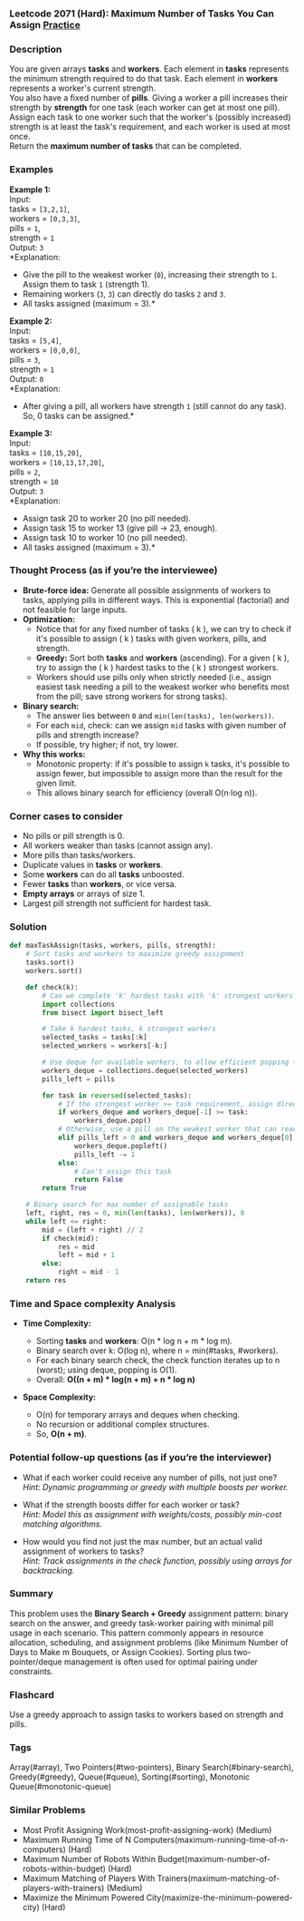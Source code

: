 ### Leetcode 2071 (Hard): Maximum Number of Tasks You Can Assign [Practice](https://leetcode.com/problems/maximum-number-of-tasks-you-can-assign)

### Description  
You are given arrays **tasks** and **workers**. Each element in **tasks** represents the minimum strength required to do that task. Each element in **workers** represents a worker's current strength.  
You also have a fixed number of **pills**. Giving a worker a pill increases their strength by **strength** for one task (each worker can get at most one pill).  
Assign each task to one worker such that the worker's (possibly increased) strength is at least the task's requirement, and each worker is used at most once.  
Return the **maximum number of tasks** that can be completed.

### Examples  

**Example 1:**  
Input:  
tasks = `[3,2,1]`,  
workers = `[0,3,3]`,  
pills = `1`,  
strength = `1`  
Output: `3`  
*Explanation:  
- Give the pill to the weakest worker (`0`), increasing their strength to `1`. Assign them to task `1` (strength 1).
- Remaining workers (`3`, `3`) can directly do tasks `2` and `3`.
- All tasks assigned (maximum = 3).*

**Example 2:**  
Input:  
tasks = `[5,4]`,  
workers = `[0,0,0]`,  
pills = `3`,  
strength = `1`  
Output: `0`  
*Explanation:  
- After giving a pill, all workers have strength `1` (still cannot do any task). So, 0 tasks can be assigned.*

**Example 3:**  
Input:  
tasks = `[10,15,20]`,  
workers = `[10,13,17,20]`,  
pills = `2`,  
strength = `10`  
Output: `3`  
*Explanation:  
- Assign task 20 to worker 20 (no pill needed).
- Assign task 15 to worker 13 (give pill → 23, enough).
- Assign task 10 to worker 10 (no pill needed).
- All tasks assigned (maximum = 3).*

### Thought Process (as if you’re the interviewee)  
- **Brute-force idea:** Generate all possible assignments of workers to tasks, applying pills in different ways. This is exponential (factorial) and not feasible for large inputs.
- **Optimization:**  
  - Notice that for any fixed number of tasks \( k \), we can try to check if it's possible to assign \( k \) tasks with given workers, pills, and strength.
  - **Greedy:** Sort both **tasks** and **workers** (ascending). For a given \( k \), try to assign the \( k \) hardest tasks to the \( k \) strongest workers.
  - Workers should use pills only when strictly needed (i.e., assign easiest task needing a pill to the weakest worker who benefits most from the pill; save strong workers for strong tasks).
- **Binary search:**  
  - The answer lies between `0` and `min(len(tasks), len(workers))`.
  - For each `mid`, check: can we assign `mid` tasks with given number of pills and strength increase?
  - If possible, try higher; if not, try lower.
- **Why this works:**  
  - Monotonic property: if it's possible to assign `k` tasks, it's possible to assign fewer, but impossible to assign more than the result for the given limit.
  - This allows binary search for efficiency (overall O(n·log n)).

### Corner cases to consider  
- No pills or pill strength is 0.
- All workers weaker than tasks (cannot assign any).
- More pills than tasks/workers.
- Duplicate values in **tasks** or **workers**.
- Some **workers** can do all **tasks** unboosted.
- Fewer **tasks** than **workers**, or vice versa.
- **Empty arrays** or arrays of size 1.
- Largest pill strength not sufficient for hardest task.

### Solution

```python
def maxTaskAssign(tasks, workers, pills, strength):
    # Sort tasks and workers to maximize greedy assignment
    tasks.sort()
    workers.sort()

    def check(k):
        # Can we complete 'k' hardest tasks with 'k' strongest workers and pills?
        import collections
        from bisect import bisect_left

        # Take k hardest tasks, k strongest workers
        selected_tasks = tasks[:k]
        selected_workers = workers[-k:]

        # Use deque for available workers, to allow efficient popping from both ends
        workers_deque = collections.deque(selected_workers)
        pills_left = pills

        for task in reversed(selected_tasks):
            # If the strongest worker >= task requirement, assign directly
            if workers_deque and workers_deque[-1] >= task:
                workers_deque.pop()
            # Otherwise, use a pill on the weakest worker that can reach the task after boost
            elif pills_left > 0 and workers_deque and workers_deque[0] + strength >= task:
                workers_deque.popleft()
                pills_left -= 1
            else:
                # Can't assign this task
                return False
        return True

    # Binary search for max number of assignable tasks
    left, right, res = 0, min(len(tasks), len(workers)), 0
    while left <= right:
        mid = (left + right) // 2
        if check(mid):
            res = mid
            left = mid + 1
        else:
            right = mid - 1
    return res
```

### Time and Space complexity Analysis  

- **Time Complexity:**  
  - Sorting **tasks** and **workers**: O(n \* log n + m \* log m).
  - Binary search over k: O(log n), where n = min(#tasks, #workers).
  - For each binary search check, the check function iterates up to n (worst); using deque, popping is O(1).
  - Overall: **O((n + m) \* log(n + m) + n \* log n)**

- **Space Complexity:**  
  - O(n) for temporary arrays and deques when checking.
  - No recursion or additional complex structures.
  - So, **O(n + m)**.

### Potential follow-up questions (as if you’re the interviewer)  

- What if each worker could receive any number of pills, not just one?  
  *Hint: Dynamic programming or greedy with multiple boosts per worker.*

- What if the strength boosts differ for each worker or task?  
  *Hint: Model this as assignment with weights/costs, possibly min-cost matching algorithms.*

- How would you find not just the max number, but an actual valid assignment of workers to tasks?  
  *Hint: Track assignments in the check function, possibly using arrays for backtracking.*

### Summary
This problem uses the **Binary Search + Greedy** assignment pattern: binary search on the answer, and greedy task-worker pairing with minimal pill usage in each scenario. This pattern commonly appears in resource allocation, scheduling, and assignment problems (like Minimum Number of Days to Make m Bouquets, or Assign Cookies). Sorting plus two-pointer/deque management is often used for optimal pairing under constraints.


### Flashcard
Use a greedy approach to assign tasks to workers based on strength and pills.

### Tags
Array(#array), Two Pointers(#two-pointers), Binary Search(#binary-search), Greedy(#greedy), Queue(#queue), Sorting(#sorting), Monotonic Queue(#monotonic-queue)

### Similar Problems
- Most Profit Assigning Work(most-profit-assigning-work) (Medium)
- Maximum Running Time of N Computers(maximum-running-time-of-n-computers) (Hard)
- Maximum Number of Robots Within Budget(maximum-number-of-robots-within-budget) (Hard)
- Maximum Matching of Players With Trainers(maximum-matching-of-players-with-trainers) (Medium)
- Maximize the Minimum Powered City(maximize-the-minimum-powered-city) (Hard)